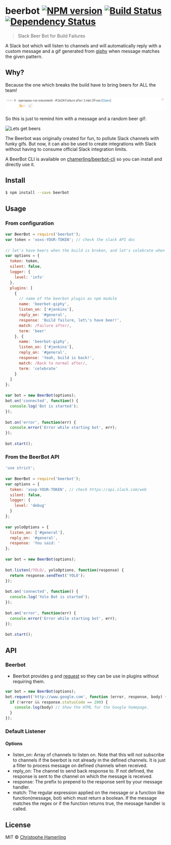# beerbot [![NPM version][npm-image]][npm-url] [![Build Status][travis-image]][travis-url] [![Dependency Status][daviddm-image]][daviddm-url]
>Slack Beer Bot for Build Failures

A Slack bot which will listen to channels and will automatically reply with a custom message and a gif generated from [giphy](http://giphy.com) when message matches the given pattern.

## Why?

Because the one which breaks the build have to bring beers for ALL the team!

![Build Broken Message](/assets/slack-jenkins.png?raw=true "Build broken")

So this is just to remind him with a message and a random beer gif:

![Lets get beers](http://media3.giphy.com/media/ixCowc31ZeKuIHuhFe/200.gif)

The Beerbot was originally created for fun, to pollute Slack channels with funky gifs. But now, it can also be used to create integrations with Slack without having to consume official Slack integration limits.

A BeerBot CLI is available on [chamerling/beerbot-cli](https://github.com/chamerling/beerbot-cli) so you can install and directly use it.

## Install

```sh
$ npm install --save beerbot
```

## Usage

### From configuration

```js
var BeerBot = require('beerbot');
var token = 'xoxs-YOUR-TOKEN'; // check the slack API doc

// let's have beers when the build is broken, and let's celebrate when it is back!
var options = {
  token: token,
  silent: false,
  logger: {
    level: 'info'
  },
  plugins: [
    {
      // name of the beerbot plugin as npm module
      name: 'beerbot-giphy',
      listen_on: ['#jenkins'],
      reply_on: '#general',
      response: 'Build failure, let\'s have beer!',
      match: /Failure after/,
      term: 'beer'
    }, {
      name: 'beerbot-giphy',
      listen_on: ['#jenkins'],
      reply_on: '#general',
      response: 'Yeah, build is back!',
      match: /Back to normal after/,
      term: 'celebrate'
    }
  ]
};

var bot = new BeerBot(options);
bot.on('connected', function() {
  console.log('Bot is started');
});

bot.on('error', function(err) {
  console.error('Error while starting bot', err);
});

bot.start();
```

### From the BeerBot API

```js
'use strict';

var BeerBot = require('beerbot');
var options = {
  token: 'xoxp-YOUR-TOKEN', // check https://api.slack.com/web
  silent: false,
  logger: {
    level: 'debug'
  }
};

var yoloOptions = {
  listen_on: ['#general'],
  reply_on: '#general',
  response: 'You said: '
};

var bot = new BeerBot(options);

bot.listen(/YOLO/, yoloOptions, function(response) {
  return response.sendText('YOLO');
});

bot.on('connected', function() {
  console.log('Yolo Bot is started');
});

bot.on('error', function(err) {
  console.error('Error while starting bot', err);
});

bot.start();
```

## API

### Beerbot

- Beerbot provides [q](https://github.com/kriskowal/q) and [request](https://github.com/request/request) so they can be use in plugins without requiring them.

``` javascript
var bot = new BeerBot(options);
bot.request('http://www.google.com', function (error, response, body) {
  if (!error && response.statusCode == 200) {
    console.log(body) // Show the HTML for the Google homepage.
  }
});
```

### Default Listener

#### Options

- listen_on: Array of channels to listen on. Note that this will not subscribe to channels if the beerbot is not already in the defined channels. It is just a filter to process message on defined channels when received.
- reply_on: The channel to send back response to. If not defined, the response is sent to the channel on which the message is received.
- response: The prefix to prepend to the response sent by your message handler.
- match: The regular expression applied on the message or a function like function(message, bot) which must return a boolean. If the message matches the regex or if the function returns true, the message handler is called.

## License

MIT © [Christophe Hamerling](http://chamerling.github.io)

[npm-image]: https://badge.fury.io/js/beerbot.svg
[npm-url]: https://npmjs.org/package/beerbot
[travis-image]: https://travis-ci.org/chamerling/beerbot.svg?branch=master
[travis-url]: https://travis-ci.org/chamerling/beerbot
[daviddm-image]: https://david-dm.org/chamerling/beerbot.svg?theme=shields.io
[daviddm-url]: https://david-dm.org/chamerling/beerbot
